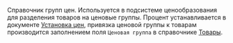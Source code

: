 ﻿Справочник групп цен. Используется в подсистеме ценообразования для разделения товаров на ценовые группы. Процент устанавливается в документе [Установка цен](/d/SetupPrices), привязка ценовой группы к товарам производится заполнением поля `Ценовая группа` в справочнике [Товары](/c/Items).
